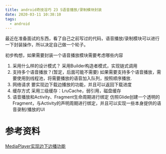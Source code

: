 ```yaml
---
title: android奇技淫巧 23 S语音播放/录制模块封装
date: 2020-03-11 10:38:10
tags:
  - android
---
```

最近在准备面试的东西，看了自己之前写过的代码，语音播放/录制模块可以进行一下封装操作，所以决定自己做一个轮子。

<!--more-->
初步构想，如果需要封装一个语音播放模块需要考虑哪些内容

1. 采用什么样的设计模式？
采用Builder构造者模式，实现链式调用
2. 支持多个语音播放？(暂定，后面可能不需要)
如果需要支持多个语音播放，需要使用到线程池，将需要播放的语音加入队列，按照顺序播放.
3. 网络请求
要实现边下载边播放的功能，并且可以返回下载进度
4. 缓存方式
采用三级缓存：LruCache，弱引用，磁盘缓存
5. 语音播放和Activity、Fragment生命周期进行绑定
仿照Glide创建一个透明的Fragment，与Activity的声明周期进行绑定，并且可以实现一些本身提供的语音录制/播放的UI


# 参考资料
[MediaPlayer实现边下边播功能](https://www.jianshu.com/p/1e48b2fbb843)